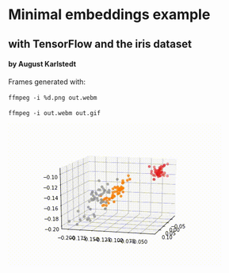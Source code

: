 # Minimal embeddings example
## with TensorFlow and the iris dataset
#### by August Karlstedt

Frames generated with:

`ffmpeg -i %d.png out.webm`

`ffmpeg -i out.webm out.gif`

![learned embedding](frames/out.gif)

